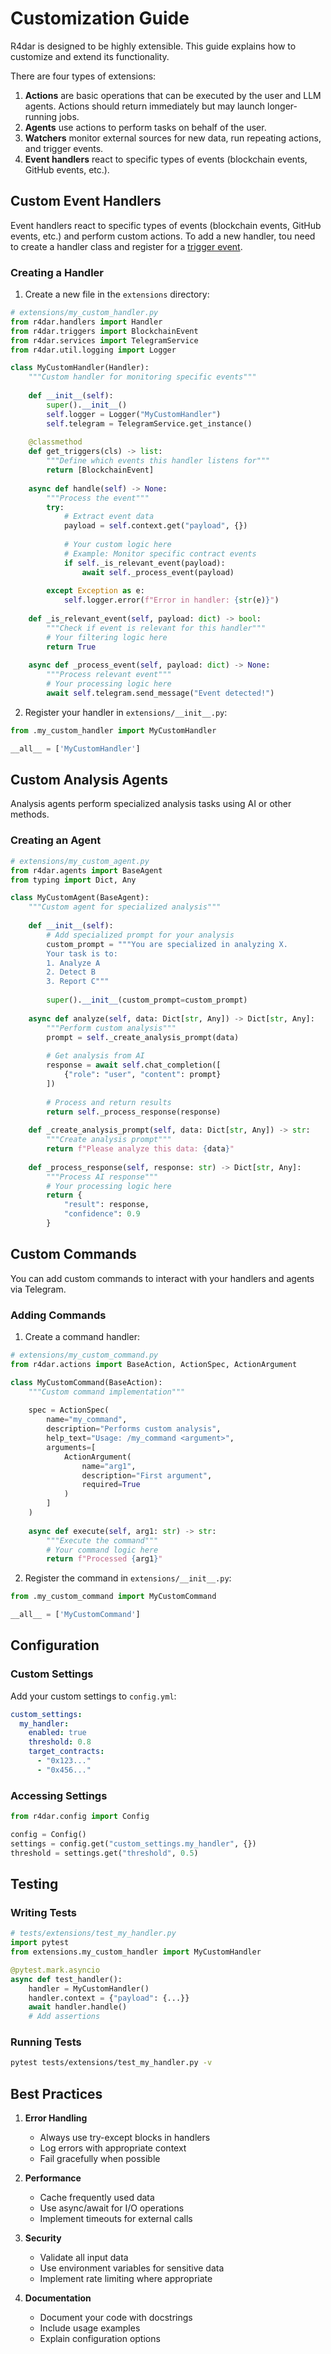 # Customization Guide

R4dar is designed to be highly extensible. This guide explains how to customize and extend its functionality.

There are four types of extensions:

1. **Actions** are basic operations that can be executed by the user and LLM agents. Actions should return immediately but may launch longer-running jobs.
2. **Agents** use actions to perform tasks on behalf of the user.
3. **Watchers** monitor external sources for new data, run repeating actions, and trigger events.
4. **Event handlers** react to specific types of events (blockchain events, GitHub events, etc.).

## Custom Event Handlers

Event handlers react to specific types of events (blockchain events, GitHub events, etc.) and perform custom actions. To add a new handler, tou need to create a handler class and register for a [trigger event]().



### Creating a Handler

1. Create a new file in the `extensions` directory:

```python
# extensions/my_custom_handler.py
from r4dar.handlers import Handler
from r4dar.triggers import BlockchainEvent
from r4dar.services import TelegramService
from r4dar.util.logging import Logger

class MyCustomHandler(Handler):
    """Custom handler for monitoring specific events"""
    
    def __init__(self):
        super().__init__()
        self.logger = Logger("MyCustomHandler")
        self.telegram = TelegramService.get_instance()
        
    @classmethod
    def get_triggers(cls) -> list:
        """Define which events this handler listens for"""
        return [BlockchainEvent]
        
    async def handle(self) -> None:
        """Process the event"""
        try:
            # Extract event data
            payload = self.context.get("payload", {})
            
            # Your custom logic here
            # Example: Monitor specific contract events
            if self._is_relevant_event(payload):
                await self._process_event(payload)
                
        except Exception as e:
            self.logger.error(f"Error in handler: {str(e)}")
            
    def _is_relevant_event(self, payload: dict) -> bool:
        """Check if event is relevant for this handler"""
        # Your filtering logic here
        return True
        
    async def _process_event(self, payload: dict) -> None:
        """Process relevant event"""
        # Your processing logic here
        await self.telegram.send_message("Event detected!")
```

2. Register your handler in `extensions/__init__.py`:

```python
from .my_custom_handler import MyCustomHandler

__all__ = ['MyCustomHandler']
```

## Custom Analysis Agents

Analysis agents perform specialized analysis tasks using AI or other methods.

### Creating an Agent

```python
# extensions/my_custom_agent.py
from r4dar.agents import BaseAgent
from typing import Dict, Any

class MyCustomAgent(BaseAgent):
    """Custom agent for specialized analysis"""
    
    def __init__(self):
        # Add specialized prompt for your analysis
        custom_prompt = """You are specialized in analyzing X.
        Your task is to:
        1. Analyze A
        2. Detect B
        3. Report C"""
        
        super().__init__(custom_prompt=custom_prompt)
        
    async def analyze(self, data: Dict[str, Any]) -> Dict[str, Any]:
        """Perform custom analysis"""
        prompt = self._create_analysis_prompt(data)
        
        # Get analysis from AI
        response = await self.chat_completion([
            {"role": "user", "content": prompt}
        ])
        
        # Process and return results
        return self._process_response(response)
        
    def _create_analysis_prompt(self, data: Dict[str, Any]) -> str:
        """Create analysis prompt"""
        return f"Please analyze this data: {data}"
        
    def _process_response(self, response: str) -> Dict[str, Any]:
        """Process AI response"""
        # Your processing logic here
        return {
            "result": response,
            "confidence": 0.9
        }
```

## Custom Commands

You can add custom commands to interact with your handlers and agents via Telegram.

### Adding Commands

1. Create a command handler:

```python
# extensions/my_custom_command.py
from r4dar.actions import BaseAction, ActionSpec, ActionArgument

class MyCustomCommand(BaseAction):
    """Custom command implementation"""
    
    spec = ActionSpec(
        name="my_command",
        description="Performs custom analysis",
        help_text="Usage: /my_command <argument>",
        arguments=[
            ActionArgument(
                name="arg1",
                description="First argument",
                required=True
            )
        ]
    )
    
    async def execute(self, arg1: str) -> str:
        """Execute the command"""
        # Your command logic here
        return f"Processed {arg1}"
```

2. Register the command in `extensions/__init__.py`:

```python
from .my_custom_command import MyCustomCommand

__all__ = ['MyCustomCommand']
```

## Configuration

### Custom Settings

Add your custom settings to `config.yml`:

```yaml
custom_settings:
  my_handler:
    enabled: true
    threshold: 0.8
    target_contracts:
      - "0x123..."
      - "0x456..."
```

### Accessing Settings

```python
from r4dar.config import Config

config = Config()
settings = config.get("custom_settings.my_handler", {})
threshold = settings.get("threshold", 0.5)
```

## Testing

### Writing Tests

```python
# tests/extensions/test_my_handler.py
import pytest
from extensions.my_custom_handler import MyCustomHandler

@pytest.mark.asyncio
async def test_handler():
    handler = MyCustomHandler()
    handler.context = {"payload": {...}}
    await handler.handle()
    # Add assertions
```

### Running Tests

```bash
pytest tests/extensions/test_my_handler.py -v
```

## Best Practices

1. **Error Handling**
   - Always use try-except blocks in handlers
   - Log errors with appropriate context
   - Fail gracefully when possible

2. **Performance**
   - Cache frequently used data
   - Use async/await for I/O operations
   - Implement timeouts for external calls

3. **Security**
   - Validate all input data
   - Use environment variables for sensitive data
   - Implement rate limiting where appropriate

4. **Documentation**
   - Document your code with docstrings
   - Include usage examples
   - Explain configuration options 